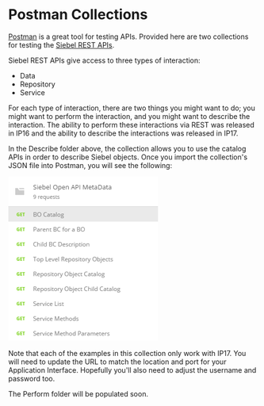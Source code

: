 # Postman Collections

[Postman](https://www.getpostman.com/) is a great tool for testing APIs. Provided here are two collections for testing the [Siebel REST APIs](https://docs.oracle.com/cd/E88140_01/books/RestAPI/RestAPI_Overview2.html#wp1016697).

Siebel REST APIs give access to three types of interaction:

* Data
* Repository
* Service

For each type of interaction, there are two things you might want to do; you might want to perform the interaction, and you might want to describe the interaction. The ability to perform these interactions via REST was released in IP16 and the ability to describe the interactions was released in IP17.

In the Describe folder above, the collection allows you to use the catalog APIs in order to describe Siebel objects. Once you import the collection's JSON file into Postman, you will see the following:

![Meta Data Postman Collection](./docimages/MetaData.png "Meta Data Postman Collection")

Note that each of the examples in this collection only work with IP17. You will need to update the URL to match the location and port for your Application Interface. Hopefully you'll also need to adjust the username and password too.

The Perform folder will be populated soon.